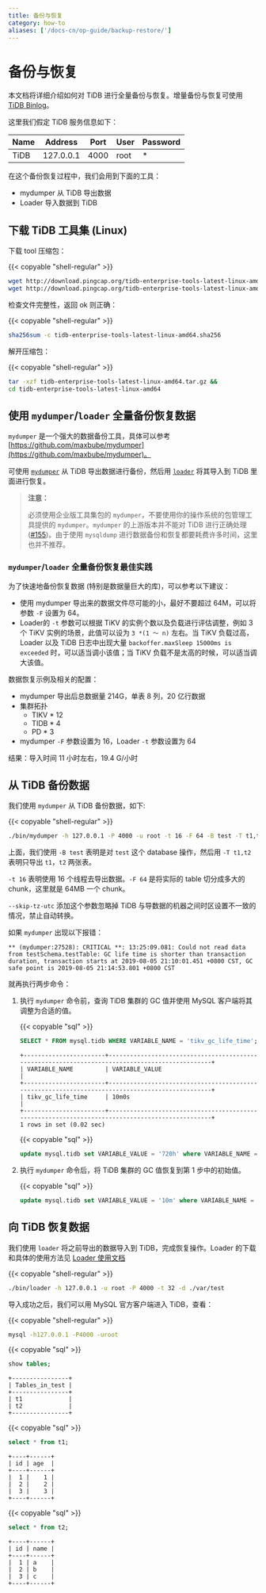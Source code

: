 ```yaml
---
title: 备份与恢复
category: how-to
aliases: ['/docs-cn/op-guide/backup-restore/']
---
```


# 备份与恢复

本文档将详细介绍如何对 TiDB 进行全量备份与恢复。增量备份与恢复可使用 [TiDB Binlog](/reference/tidb-binlog-overview.md)。

这里我们假定 TiDB 服务信息如下：

|Name|Address|Port|User|Password|
|----|-------|----|----|--------|
|TiDB|127.0.0.1|4000|root|*|

在这个备份恢复过程中，我们会用到下面的工具：

- mydumper 从 TiDB 导出数据
- Loader 导入数据到 TiDB

## 下载 TiDB 工具集 (Linux)

下载 tool 压缩包：

{{< copyable "shell-regular" >}}

```bash
wget http://download.pingcap.org/tidb-enterprise-tools-latest-linux-amd64.tar.gz &&
wget http://download.pingcap.org/tidb-enterprise-tools-latest-linux-amd64.sha256
```

检查文件完整性，返回 ok 则正确：

{{< copyable "shell-regular" >}}

```bash
sha256sum -c tidb-enterprise-tools-latest-linux-amd64.sha256
```

解开压缩包：

{{< copyable "shell-regular" >}}

```bash
tar -xzf tidb-enterprise-tools-latest-linux-amd64.tar.gz &&
cd tidb-enterprise-tools-latest-linux-amd64
```

## 使用 `mydumper`/`loader` 全量备份恢复数据

`mydumper` 是一个强大的数据备份工具，具体可以参考 [https://github.com/maxbube/mydumper](https://github.com/maxbube/mydumper)。

可使用 [`mydumper`](/reference/tools/mydumper.md) 从 TiDB 导出数据进行备份，然后用 [`loader`](/reference/tools/loader.md) 将其导入到 TiDB 里面进行恢复。

> **注意：**
>
> 必须使用企业版工具集包的 `mydumper`，不要使用你的操作系统的包管理工具提供的 `mydumper`。`mydumper` 的上游版本并不能对 TiDB 进行正确处理 ([#155](https://github.com/maxbube/mydumper/pull/155))。由于使用 `mysqldump` 进行数据备份和恢复都要耗费许多时间，这里也并不推荐。

### `mydumper`/`loader` 全量备份恢复最佳实践

为了快速地备份恢复数据 (特别是数据量巨大的库)，可以参考以下建议：

* 使用 mydumper 导出来的数据文件尽可能的小，最好不要超过 64M，可以将参数 `-F` 设置为 64。
* Loader的 `-t` 参数可以根据 TiKV 的实例个数以及负载进行评估调整，例如 3 个 TiKV 实例的场景，此值可以设为 `3 *(1 ～ n)` 左右。当 TiKV 负载过高，Loader 以及 TiDB 日志中出现大量 `backoffer.maxSleep 15000ms is exceeded` 时，可以适当调小该值；当 TiKV 负载不是太高的时候，可以适当调大该值。

数据恢复示例及相关的配置：

- mydumper 导出后总数据量 214G，单表 8 列，20 亿行数据
- 集群拓扑
    - TIKV * 12
    - TIDB * 4
    - PD * 3
- mydumper `-F` 参数设置为 16，Loader `-t` 参数设置为 64

结果：导入时间 11 小时左右，19.4 G/小时

## 从 TiDB 备份数据

我们使用 `mydumper` 从 TiDB 备份数据，如下:

{{< copyable "shell-regular" >}}

```bash
./bin/mydumper -h 127.0.0.1 -P 4000 -u root -t 16 -F 64 -B test -T t1,t2 --skip-tz-utc -o ./var/test
```

上面，我们使用 `-B test` 表明是对 `test` 这个 database 操作，然后用 `-T t1,t2` 表明只导出 `t1`，`t2` 两张表。

`-t 16` 表明使用 16 个线程去导出数据。`-F 64` 是将实际的 table 切分成多大的 chunk，这里就是 64MB 一个 chunk。

`--skip-tz-utc` 添加这个参数忽略掉 TiDB 与导数据的机器之间时区设置不一致的情况，禁止自动转换。

如果 `mydumper` 出现以下报错：

```
** (mydumper:27528): CRITICAL **: 13:25:09.081: Could not read data from testSchema.testTable: GC life time is shorter than transaction duration, transaction starts at 2019-08-05 21:10:01.451 +0800 CST, GC safe point is 2019-08-05 21:14:53.801 +0800 CST
```

就再执行两步命令：

1. 执行 `mydumper` 命令前，查询 TiDB 集群的 GC 值并使用 MySQL 客户端将其调整为合适的值。

    {{< copyable "sql" >}}

    ```sql
    SELECT * FROM mysql.tidb WHERE VARIABLE_NAME = 'tikv_gc_life_time';
    ```

    ```
    +-----------------------+------------------------------------------------------------------------------------------------+
    | VARIABLE_NAME         | VARIABLE_VALUE                                                                                 |
    +-----------------------+------------------------------------------------------------------------------------------------+
    | tikv_gc_life_time     | 10m0s                                                                                          |
    +-----------------------+------------------------------------------------------------------------------------------------+
    1 rows in set (0.02 sec)
    ```

    {{< copyable "sql" >}}

    ```sql
    update mysql.tidb set VARIABLE_VALUE = '720h' where VARIABLE_NAME = 'tikv_gc_life_time';
    ```

2. 执行 `mydumper` 命令后，将 TiDB 集群的 GC 值恢复到第 1 步中的初始值。

    {{< copyable "sql" >}}

    ```sql
    update mysql.tidb set VARIABLE_VALUE = '10m' where VARIABLE_NAME = 'tikv_gc_life_time';
    ```

## 向 TiDB 恢复数据

我们使用 `loader` 将之前导出的数据导入到 TiDB，完成恢复操作。Loader 的下载和具体的使用方法见 [Loader 使用文档](/reference/tools/loader.md)

{{< copyable "shell-regular" >}}

```bash
./bin/loader -h 127.0.0.1 -u root -P 4000 -t 32 -d ./var/test
```

导入成功之后，我们可以用 MySQL 官方客户端进入 TiDB，查看：

{{< copyable "shell-regular" >}}

```bash
mysql -h127.0.0.1 -P4000 -uroot
```

{{< copyable "sql" >}}

```sql
show tables;
```

```
+----------------+
| Tables_in_test |
+----------------+
| t1             |
| t2             |
+----------------+
```

{{< copyable "sql" >}}

```sql
select * from t1;
```

```
+----+------+
| id | age  |
+----+------+
|  1 |    1 |
|  2 |    2 |
|  3 |    3 |
+----+------+
```

{{< copyable "sql" >}}

```sql
select * from t2;
```

```
+----+------+
| id | name |
+----+------+
|  1 | a    |
|  2 | b    |
|  3 | c    |
+----+------+
```
